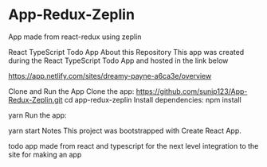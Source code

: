 # App-Redux-Zeplin
App made from react-redux using zeplin 


React TypeScript Todo App
About this Repository
This app was created during the React TypeScript Todo App and hosted in the link below 

https://app.netlify.com/sites/dreamy-payne-a6ca3e/overview

Clone and Run the App
Clone the app:
https://github.com/sunip123/App-Redux-Zeplin.git
cd  app-redux-zeplin
Install dependencies: npm install 

yarn
Run the app:

yarn start
Notes
This project was bootstrapped with Create React App.

todo app made from react and typescript for the next level integration to the site for making an app


